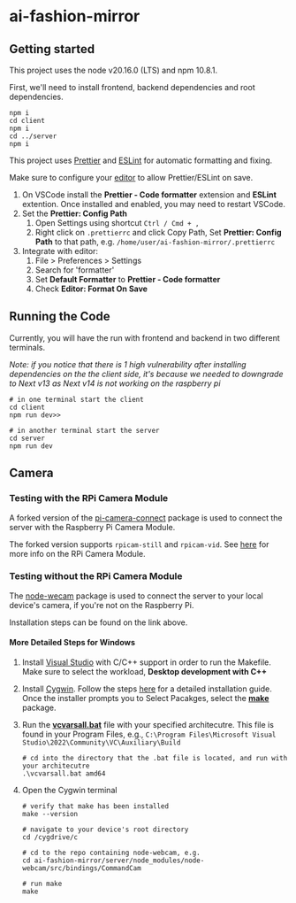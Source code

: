# ai-fashion-mirror

## Getting started

This project uses the node v20.16.0 (LTS) and npm 10.8.1.

First, we'll need to install frontend, backend dependencies and root dependencies.

```shell
npm i
cd client
npm i
cd ../server
npm i
```

This project uses [Prettier](https://prettier.io/) and [ESLint](eslint.org) for automatic formatting and fixing.

Make sure to configure your [editor](https://prettier.io/docs/en/editors) to allow Prettier/ESLint on save.

1. On VSCode install the **Prettier - Code formatter** extension and **ESLint** extention. Once installed and enabled, you may need to restart VSCode.
2. Set the **Prettier: Config Path**
    1. Open Settings using shortcut `Ctrl / Cmd + ,`
    2. Right click on `.prettierrc` and click Copy Path, Set **Prettier: Config Path** to that path, e.g. `/home/user/ai-fashion-mirror/.prettierrc`
3. Integrate with editor:
    1. File > Preferences > Settings
    2. Search for 'formatter'
    3. Set **Default Formatter** to **Prettier - Code formatter**
    4. Check **Editor: Format On Save**

## Running the Code

Currently, you will have the run with frontend and backend in two different terminals.

_Note: if you notice that there is 1 high vulnerability after installing dependencies on the the client side, it's because we needed to downgrade to Next v13 as Next v14 is not working on the raspberry pi_

```shell
# in one terminal start the client
cd client
npm run dev>>
```

```shell
# in another terminal start the server
cd server
npm run dev
```

## Camera

### Testing with the RPi Camera Module

A forked version of the [pi-camera-connect](https://www.npmjs.com/package/pi-camera-connect) package is used to connect the server with the Raspberry Pi Camera Module.

The forked version supports `rpicam-still` and `rpicam-vid`. See [here](https://projects.raspberrypi.org/en/projects/getting-started-with-picamera/3) for more info on the RPi Camera Module.

### Testing without the RPi Camera Module

The [node-wecam](https://www.npmjs.com/package/node-webcam) package is used to connect the server to your local device's camera, if you're not on the Raspberry Pi.

Installation steps can be found on the link above.

#### More Detailed Steps for Windows

1. Install [Visual Studio](https://learn.microsoft.com/en-us/cpp/build/vscpp-step-0-installation?view=msvc-170) with C/C++ support in order to run the Makefile. Make sure to select the workload, **Desktop development with C++**
2. Install [Cygwin](https://cygwin.com/install.html). Follow the steps [here](https://github.com/lakelse/videos/tree/90d2e365e07b365795852fcd679eb93be5d8b6f7/01-install-cygwin-on-windows-youtube) for a detailed installation guide. Once the installer prompts you to Select Pacakges, select the [**make**](https://earthly.dev/blog/makefiles-on-windows/#:~:text=make%20%2Dv.-,Cygwin,-Historically%2C%20one%20of) package.
3. Run the [**vcvarsall.bat**](https://learn.microsoft.com/en-us/cpp/build/building-on-the-command-line?view=msvc-170) file with your specified architecutre. This file is found in your Program Files, e.g., `C:\Program Files\Microsoft Visual Studio\2022\Community\VC\Auxiliary\Build`
   ```shell
   # cd into the directory that the .bat file is located, and run with your architecutre
   .\vcvarsall.bat amd64
   ```
4. Open the Cygwin terminal

   ```shell
   # verify that make has been installed
   make --version

   # navigate to your device's root directory
   cd /cygdrive/c

   # cd to the repo containing node-webcam, e.g.
   cd ai-fashion-mirror/server/node_modules/node-webcam/src/bindings/CommandCam

   # run make
   make
   ```
